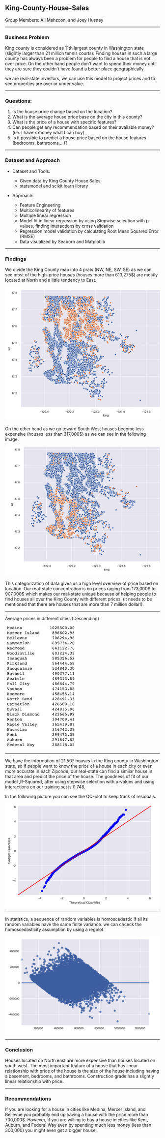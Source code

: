 ## King-County-House-Sales

Group Members: Ali Mahzoon, and Joey Husney

-----
### Business Problem
King county is considered as 11th largest county in Washington state (slightly larger than 21 million tennis courts). Finding houses in such a large county has always been a problem for people to find a house that is not over price. On the other hand people don't want to spend their money until they are sure they couldn't have found a better place geographically.

we are real-state investors, we can use this model to project prices and to see properties are over or under value.

---------
### Questions:
1. Is the house price change based on the location?
2. What is the average house price base on the city in this county?
3. What is the price of a house with specific features?
4. Can people get any recommendation based on their available money? (i.e. I have x money what I can buy)
5. Is it possible to predict a house price based on the house features (bedrooms, bathrooms,...)?


------
### Dataset and Approach
* Dataset and Tools:
   * Given data by King County House Sales
   * statsmodel and scikit learn library


* Approach:
   * Feature Engineering
   * Multicolinearity of features
   * Multiple linear regression
   * Model fit in linear regression by using Stepwise selection with p-values, finding interactions by cross validation
   * Regression model validation by calculating Root Mean Squared Error (RMSE)
   * Data visualized by Seaborn and Matplotlib


-----
### Findings
We divide the King County map into 4 prats (NW, NE, SW, SE) as we can see most of the high-price houses (houses more than 613,275$) are mostly located at North and a little tendency to East.

![Image](https://github.com/alimahzoon/King-County-House-Sales/blob/Ali-wip/Images/1.png "Expensive houses")


On the other hand as we go toward South West houses become less expensive (houses less than 317,000$) as we can see in the following image.

![Image](https://github.com/alimahzoon/King-County-House-Sales/blob/Ali-wip/Images/4.png " Less Expensive houses")


This categorization of data gives us a high level overview of price based on location. Our real-state concentration is on prices raging from 173,000$ to 907,000$ which makes our real-state unique because of helping people to find houses all over the King County with different prices. (it needs to be mentioned that there are houses that are more than 7 million dollar!).

---
Average prices in different cities (Descending)

![Image](https://github.com/alimahzoon/King-County-House-Sales/blob/Ali-wip/Images/avPrice.png " Average Prices")

---
We have the information of 21,507 houses in the King county in Washington state, so if people want to know the price of a house in each city or even more accurate in each Zipcode, our real-state can find a similar house in that area and predict the price of the house.
The goodness of fit of our model ,R-Squared, after using stepwise selection with p-values and using interactions on our training set is 0.748.

In the following picture you can see the QQ-plot to keep track of residuals.

![Image](https://github.com/alimahzoon/King-County-House-Sales/blob/Ali-wip/Images/qq.png " QQ-plot")

---  
In statistics, a sequence of random variables is homoscedastic if all its random variables have the same finite variance. we can chceck the homoscedasticity assumption by using a regplot.

![Image](https://github.com/alimahzoon/King-County-House-Sales/blob/Ali-wip/Images/homo.png " homoscedasticity")

-----
### Conclusion
Houses located on North east are more expensive than houses located on south west. The most important feature of a house that has linear relationship with price of the house is the size of the house including having a basement, bedrooms, and bathrooms. Construction grade has a slightly linear relationship with price.

---
### Recommendations
If you are looking for a house in cities like Medina, Mercer Island, and Bellevue you probably end up having a house with the price more than 700,000$. However, if you are willing to buy a house in cities like Kent, Auburn, and Federal Way even by spending much less money (less than 300,000) you might even get a bigger house.  
